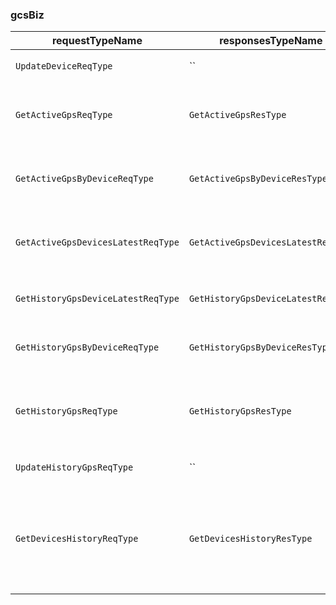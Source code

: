 
### gcsBiz

|requestTypeName|responsesTypeName|url|methodType|describe|version|
| --------- | --------- | --------- | --------- | --------- | --------- |
|`UpdateDeviceReqType`|``|`/api/active_gps/{device}`|put|上报GPS点位|v1|
|`GetActiveGpsReqType`|`GetActiveGpsResType`|`/api/active_gps`|get|查询可视区域内的设备活跃点|v1|
|`GetActiveGpsByDeviceReqType`|`GetActiveGpsByDeviceResType`|`/api/active_gps/{device}/latest`|get|查询指定设备的最新活跃点位|v1|
|`GetActiveGpsDevicesLatestReqType`|`GetActiveGpsDevicesLatestResType`|`/api/active_gps/devices/latest`|get|查询多个指定设备的最新活跃点位|v1|
|`GetHistoryGpsDeviceLatestReqType`|`GetHistoryGpsDeviceLatestResType`|`/api/history_gps/{device}/latest`|get|获取设备最后的Gps点位|v1|
|`GetHistoryGpsByDeviceReqType`|`GetHistoryGpsByDeviceResType`|`/api/history_gps/{device}`|get|查询设备GPS历史轨迹|v1|
|`GetHistoryGpsReqType`|`GetHistoryGpsResType`|`/api/history_gps`|get|查询某区域在某个时段内的所有途经设备|v1|
|`UpdateHistoryGpsReqType`|``|`/api/history_gps`|put|历史点补全|v1|
|`GetDevicesHistoryReqType`|`GetDevicesHistoryResType`|`/api/history_gps/devices`|get|查询某区域在某个时段内的所有途经设备（返回设备Id带类型）|v1|
